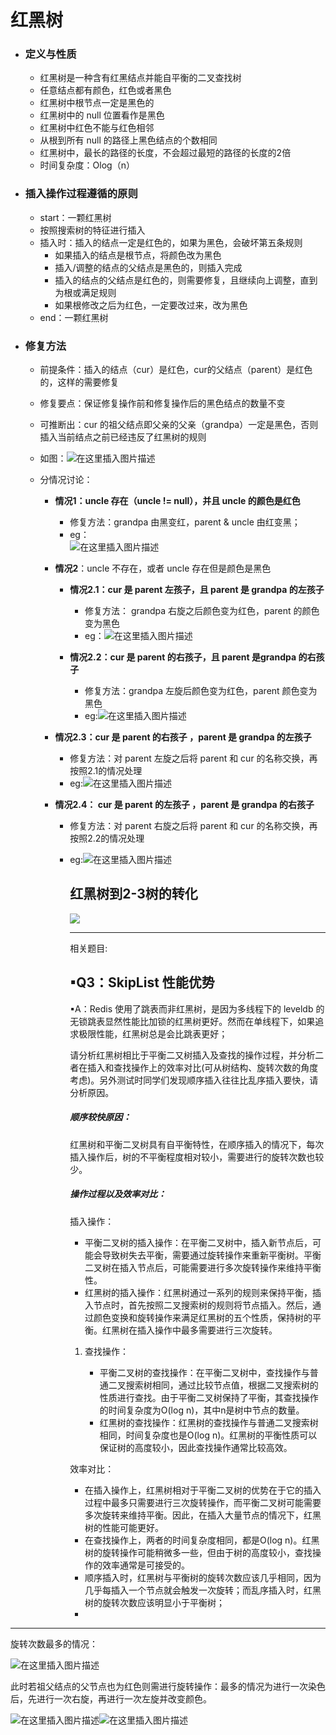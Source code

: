 # 红黑树

- ### 定义与性质
  
  - 红黑树是一种含有红黑结点并能自平衡的二叉查找树
  - 任意结点都有颜色，红色或者黑色
  - 红黑树中根节点一定是黑色的
  - 红黑树中的 null 位置看作是黑色
  - 红黑树中红色不能与红色相邻
  - 从根到所有 null 的路径上黑色结点的个数相同
  - 红黑树中，最长的路径的长度，不会超过最短的路径的长度的2倍
  - 时间复杂度：Olog（n）

- ### 插入操作过程遵循的原则
  
  - start：一颗红黑树
  - 按照搜索树的特征进行插入
  - 插入时：插入的结点一定是红色的，如果为黑色，会破坏第五条规则
    - 如果插入的结点是根节点，将颜色改为黑色
    - 插入/调整的结点的父结点是黑色的，则插入完成
    - 插入的结点的父结点是红色的，则需要修复，且继续向上调整，直到为根或满足规则
    - 如果根修改之后为红色，一定要改过来，改为黑色
  - end：一颗红黑树

- ### 修复方法
  
  - 前提条件：插入的结点（cur）是红色，cur的父结点（parent）是红色的，这样的需要修复
  
  - 修复要点：保证修复操作前和修复操作后的黑色结点的数量不变
  
  - 可推断出：cur 的祖父结点即父亲的父亲（grandpa）一定是黑色，否则插入当前结点之前已经违反了红黑树的规则
  
  - 如图：![在这里插入图片描述](https://img-blog.csdnimg.cn/20200407161859775.png?x-oss-process=image/watermark,type_ZmFuZ3poZW5naGVpdGk,shadow_10,text_aHR0cHM6Ly9ibG9nLmNzZG4ubmV0L3dlaXhpbl80MjEyNTMxMA==,size_16,color_FFFFFF,t_70)
  
  - 分情况讨论：
    
    - **情况1：uncle 存在（uncle != null），并且 uncle 的颜色是红色**
      
      - 修复方法：grandpa 由黑变红，parent & uncle 由红变黑；
      - eg：  
        ![在这里插入图片描述](https://img-blog.csdnimg.cn/20200407162019915.png?x-oss-process=image/watermark,type_ZmFuZ3poZW5naGVpdGk,shadow_10,text_aHR0cHM6Ly9ibG9nLmNzZG4ubmV0L3dlaXhpbl80MjEyNTMxMA==,size_16,color_FFFFFF,t_70)
    
    - **情况2**：uncle 不存在，或者 uncle 存在但是颜色是黑色
      
      - **情况2.1：cur 是 parent 左孩子，且 parent 是 grandpa 的左孩子**
        
        - 修复方法： grandpa 右旋之后颜色变为红色，parent 的颜色变为黑色
        - eg：![在这里插入图片描述](https://img-blog.csdnimg.cn/20200407162212713.png?x-oss-process=image/watermark,type_ZmFuZ3poZW5naGVpdGk,shadow_10,text_aHR0cHM6Ly9ibG9nLmNzZG4ubmV0L3dlaXhpbl80MjEyNTMxMA==,size_16,color_FFFFFF,t_70)
      
      - **情况2.2：cur 是 parent 的右孩子，且 parent 是grandpa 的右孩子**
        
        - 修复方法：grandpa 左旋后颜色变为红色，parent 颜色变为黑色
        - eg:![在这里插入图片描述](https://img-blog.csdnimg.cn/20200407162258775.png?x-oss-process=image/watermark,type_ZmFuZ3poZW5naGVpdGk,shadow_10,text_aHR0cHM6Ly9ibG9nLmNzZG4ubmV0L3dlaXhpbl80MjEyNTMxMA==,size_16,color_FFFFFF,t_70)
    
    - **情况2.3：cur 是 parent 的右孩子 ，parent 是 grandpa 的左孩子**
      
      - 修复方法：对 parent 左旋之后将 parent 和 cur 的名称交换，再按照2.1的情况处理
      - eg:![在这里插入图片描述](https://img-blog.csdnimg.cn/20200407162350203.png?x-oss-process=image/watermark,type_ZmFuZ3poZW5naGVpdGk,shadow_10,text_aHR0cHM6Ly9ibG9nLmNzZG4ubmV0L3dlaXhpbl80MjEyNTMxMA==,size_16,color_FFFFFF,t_70)
    
    - **情况2.4： cur 是 parent 的左孩子 ，parent 是 grandpa 的右孩子**
      
      - 修复方法：对 parent 右旋之后将 parent 和 cur 的名称交换，再按照2.2的情况处理
      
      - eg:![在这里插入图片描述](https://img-blog.csdnimg.cn/20200407162603794.png?x-oss-process=image/watermark,type_ZmFuZ3poZW5naGVpdGk,shadow_10,text_aHR0cHM6Ly9ibG9nLmNzZG4ubmV0L3dlaXhpbl80MjEyNTMxMA==,size_16,color_FFFFFF,t_70)
        
        ## 红黑树到2-3树的转化
        
        ![](https://pic3.zhimg.com/80/v2-41c2111d38d3495093b735e748524bfa_1440w.webp)
        
        ---
        
        相关题目:
        
        ## ▪Q3：SkipList 性能优势
        
        ▪A：Redis 使用了跳表而非红黑树，是因为多线程下的 leveldb 的无锁跳表显然性能比加锁的红黑树更好。然而在单线程下，如果追求极限性能，红黑树总是会比跳表更好；
        
        请分析红黑树相比于平衡二又树插入及查找的操作过程，并分析二者在插入和查找操作上的效率对比(可从树结构、旋转次数的角度考虑)。另外测试时同学们发现顺序插入往往比乱序插入要快，请分析原因。
        
        ##### 顺序较快原因：
        
        红黑树和平衡二叉树具有自平衡特性，在顺序插入的情况下，每次插入操作后，树的不平衡程度相对较小，需要进行的旋转次数也较少。
        
        ##### 操作过程以及效率对比：
        
        插入操作：
        
        - 平衡二叉树的插入操作：在平衡二叉树中，插入新节点后，可能会导致树失去平衡，需要通过旋转操作来重新平衡树。平衡二叉树在插入节点后，可能需要进行多次旋转操作来维持平衡性。
        - 红黑树的插入操作：红黑树通过一系列的规则来保持平衡，插入节点时，首先按照二叉搜索树的规则将节点插入。然后，通过颜色变换和旋转操作来满足红黑树的五个性质，保持树的平衡。红黑树在插入操作中最多需要进行三次旋转。
        1. 查找操作：
           
           - 平衡二叉树的查找操作：在平衡二叉树中，查找操作与普通二叉搜索树相同，通过比较节点值，根据二叉搜索树的性质进行查找。由于平衡二叉树保持了平衡，其查找操作的时间复杂度为O(log n)，其中n是树中节点的数量。
           - 红黑树的查找操作：红黑树的查找操作与普通二叉搜索树相同，时间复杂度也是O(log n)。红黑树的平衡性质可以保证树的高度较小，因此查找操作通常比较高效。
        
        效率对比：
        
        - 在插入操作上，红黑树相对于平衡二叉树的优势在于它的插入过程中最多只需要进行三次旋转操作，而平衡二叉树可能需要多次旋转来维持平衡。因此，在插入大量节点的情况下，红黑树的性能可能更好。
        - 在查找操作上，两者的时间复杂度相同，都是O(log n)。红黑树的旋转操作可能稍微多一些，但由于树的高度较小，查找操作的效率通常是可接受的。
        - 顺序插入时，红黑树与平衡树的旋转次数应该几乎相同，因为几乎每插入一个节点就会触发一次旋转；而乱序插入时，红黑树的旋转次数应该明显小于平衡树；
        - 

---

旋转次数最多的情况：

![在这里插入图片描述](https://img-blog.csdnimg.cn/20200407162019915.png?x-oss-process=image/watermark,type_ZmFuZ3poZW5naGVpdGk,shadow_10,text_aHR0cHM6Ly9ibG9nLmNzZG4ubmV0L3dlaXhpbl80MjEyNTMxMA==,size_16,color_FFFFFF,t_70)

此时若祖父结点的父节点也为红色则需进行旋转操作：最多的情况为进行一次染色后，先进行一次右旋，再进行一次左旋并改变颜色。

![在这里插入图片描述](https://img-blog.csdnimg.cn/20200407162603794.png?x-oss-process=image/watermark,type_ZmFuZ3poZW5naGVpdGk,shadow_10,text_aHR0cHM6Ly9ibG9nLmNzZG4ubmV0L3dlaXhpbl80MjEyNTMxMA==,size_16,color_FFFFFF,t_70)![在这里插入图片描述](https://img-blog.csdnimg.cn/20200407162212713.png?x-oss-process=image/watermark,type_ZmFuZ3poZW5naGVpdGk,shadow_10,text_aHR0cHM6Ly9ibG9nLmNzZG4ubmV0L3dlaXhpbl80MjEyNTMxMA==,size_16,color_FFFFFF,t_70)

